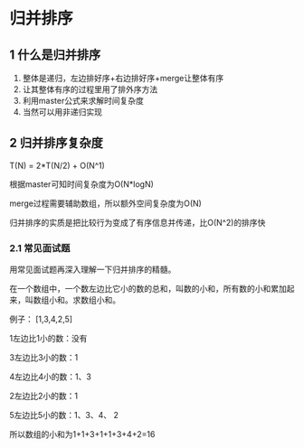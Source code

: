 # 归并排序

## 1 什么是归并排序

1. 整体是递归，左边排好序+右边排好序+merge让整体有序
2. 让其整体有序的过程里用了排外序方法
3. 利用master公式来求解时间复杂度
4. 当然可以用非递归实现

## 2 归并排序复杂度

T(N) = 2*T(N/2) + O(N^1)

根据master可知时间复杂度为O(N*logN)

merge过程需要辅助数组，所以额外空间复杂度为O(N)

归并排序的实质是把比较行为变成了有序信息并传递，比O(N^2)的排序快

### 2.1 常见面试题

用常见面试题再深入理解一下归并排序的精髓。

在一个数组中，一个数左边比它小的数的总和，叫数的小和，所有数的小和累加起来，叫数组小和。求数组小和。

例子： [1,3,4,2,5] 

1左边比1小的数：没有

3左边比3小的数：1

4左边比4小的数：1、3

2左边比2小的数：1

5左边比5小的数：1、3、4、 2

所以数组的小和为1+1+3+1+1+3+4+2=16 